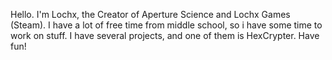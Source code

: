Hello. I'm Lochx, the Creator of Aperture Science and Lochx Games (Steam). I have a lot of free time from middle school, so i have some time to work on stuff.
I have several projects, and one of them is HexCrypter.
Have fun!
